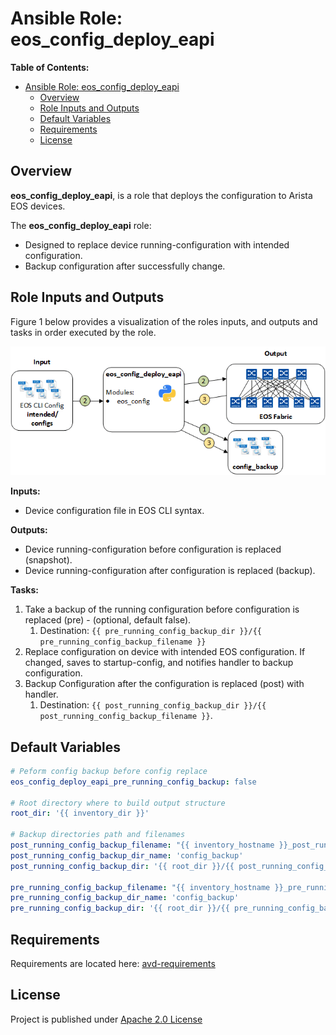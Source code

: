 # Ansible Role: eos_config_deploy_eapi

**Table of Contents:**

- [Ansible Role: eos_config_deploy_eapi](#ansible-role-eos_config_deploy_eapi)
  - [Overview](#overview)
  - [Role Inputs and Outputs](#role-inputs-and-outputs)
  - [Default Variables](#default-variables)
  - [Requirements](#requirements)
  - [License](#license)

## Overview

**eos_config_deploy_eapi**, is a role that deploys the configuration to Arista EOS devices.

The **eos_config_deploy_eapi** role:

- Designed to replace device running-configuration with intended configuration.
- Backup configuration after successfully change.

## Role Inputs and Outputs

Figure 1 below provides a visualization of the roles inputs, and outputs and tasks in order executed by the role.

![Figure 1: Ansible Role eos_config_deploy_eapi](media/role_eos_config_deploy_eapi.gif)

**Inputs:**

- Device configuration file in EOS CLI syntax.

**Outputs:**

- Device running-configuration before configuration is replaced (snapshot).
- Device running-configuration after configuration is replaced (backup).

**Tasks:**

1. Take a backup of the running configuration before configuration is replaced (pre) - (optional, default false).
   1. Destination: `{{ pre_running_config_backup_dir }}/{{ pre_running_config_backup_filename }}`
2. Replace configuration on device with intended EOS configuration. If changed, saves to startup-config, and notifies handler to backup configuration.
3. Backup Configuration after the configuration is replaced (post) with handler.
   1. Destination: `{{ post_running_config_backup_dir }}/{{ post_running_config_backup_filename }}`.

## Default Variables

```yaml
# Peform config backup before config replace
eos_config_deploy_eapi_pre_running_config_backup: false

# Root directory where to build output structure
root_dir: '{{ inventory_dir }}'

# Backup directories path and filenames
post_running_config_backup_filename: "{{ inventory_hostname }}_post_running-config.conf"
post_running_config_backup_dir_name: 'config_backup'
post_running_config_backup_dir: '{{ root_dir }}/{{ post_running_config_backup_dir_name }}'

pre_running_config_backup_filename: "{{ inventory_hostname }}_pre_running-config.conf"
pre_running_config_backup_dir_name: 'config_backup'
pre_running_config_backup_dir: '{{ root_dir }}/{{ pre_running_config_backup_dir_name }}'
```

## Requirements

Requirements are located here: [avd-requirements](../../README.md#Requirements)

## License

Project is published under [Apache 2.0 License](../../LICENSE)
